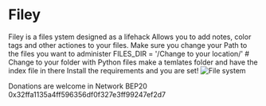 # Filey

Filey is a files ystem designed as a lifehack
Allows you to add notes, color tags and other actiones to your files.
Make sure you change your Path to the files you want to administer
FILES_DIR = '/Change to your location/'  # Change to your folder with Python files
make a temlates folder and have the index file in there
Install the requirements and you are set!
![File system](images/filey.png)


Donations are welcome in Network BEP20 0x32ffa1135a4ff596356df0f327e3ff99247ef2d7
